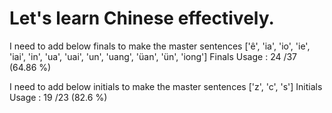 # Let's learn Chinese effectively.


I need to add below finals to make the master sentences
['ê', 'ia', 'io', 'ie', 'iai', 'in', 'ua', 'uai', 'un', 'uang', 'üan', 'ün', 'iong']
Finals Usage : 24 /37 (64.86 %)

I need to add below initials to make the master sentences
['z', 'c', 's']
Initials Usage : 19 /23 (82.6 %)


